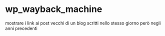 wp_wayback_machine
==================

mostrare i link ai post vecchi di un blog scritti nello stesso giorno però negli anni precedenti
